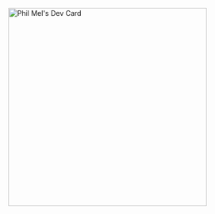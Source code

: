 <a href="https://app.daily.dev/philorder"><img src="https://api.daily.dev/devcards/02a1045696dc44988e44c20daf00f3a8.png?r=9fn" width="400" alt="Phil Mel's Dev Card"/></a>
